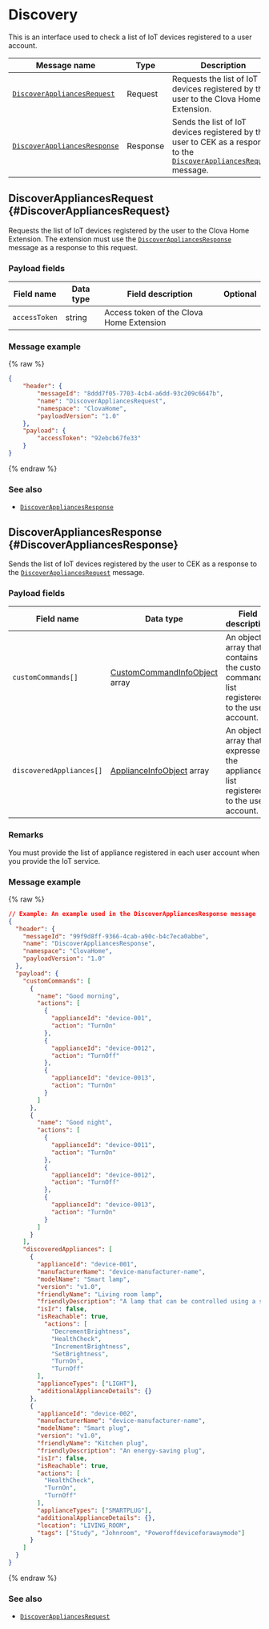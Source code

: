 # Discovery

This is an interface used to check a list of IoT devices registered to a user account.

| Message name         | Type  | Description                                   |
|------------------|---------|---------------------------------------------|
| [`DiscoverAppliancesRequest`](#DiscoverAppliancesRequest)   | Request  | Requests the list of IoT devices registered by the user to the Clova Home Extension.             |
| [`DiscoverAppliancesResponse`](#DiscoverAppliancesResponse) | Response |  Sends the list of IoT devices registered by the user to CEK as a response to the [`DiscoverAppliancesRequest`](#DiscoverAppliancesRequest) message. |

## DiscoverAppliancesRequest {#DiscoverAppliancesRequest}
Requests the list of IoT devices registered by the user to the Clova Home Extension. The extension must use the [`DiscoverAppliancesResponse`](#DiscoverAppliancesResponse) message as a response to this request.

### Payload fields

| Field name       | Data type    | Field description                     | Optional |
|---------------|---------|-----------------------------|:---------:|
| `accessToken`   | string  | Access token of the Clova Home Extension  |<!-- -->|

### Message example

{% raw %}
```json
{
    "header": {
        "messageId": "8ddd7f05-7703-4cb4-a6dd-93c209c6647b",
        "name": "DiscoverAppliancesRequest",
        "namespace": "ClovaHome",
        "payloadVersion": "1.0"
    },
    "payload": {
        "accessToken": "92ebcb67fe33"
    }
}
```
{% endraw %}

### See also
* [`DiscoverAppliancesResponse`](#DiscoverAppliancesResponse)

## DiscoverAppliancesResponse {#DiscoverAppliancesResponse}
Sends the list of IoT devices registered by the user to CEK as a response to the [`DiscoverAppliancesRequest`](#DiscoverAppliancesRequest) message.

### Payload fields

| Field name       | Data type    | Field description                     | Optional |
|---------------|---------|-----------------------------|:---------:|
| `customCommands[]`        | [CustomCommandInfoObject](/CEK/References/ClovaHomeInterface/Shared_Objects.md#CustomCommandInfoObject) array  | An object array that contains the custom command list registered to the user account.   |<!-- -->|
| `discoveredAppliances[]`  | [ApplianceInfoObject](/CEK/References/ClovaHomeInterface/Shared_Objects.md#ApplianceInfoObject) array          | An object array that expresses the appliance list registered to the user account.          |<!-- -->|

### Remarks
You must provide the list of appliance registered in each user account when you provide the IoT service.

### Message example

{% raw %}
```json
// Example: An example used in the DiscoverAppliancesResponse message
{
  "header": {
    "messageId": "99f9d8ff-9366-4cab-a90c-b4c7eca0abbe",
    "name": "DiscoverAppliancesResponse",
    "namespace": "ClovaHome",
    "payloadVersion": "1.0"
  },
  "payload": {
    "customCommands": [
      {
        "name": "Good morning",
        "actions": [
          {
            "applianceId": "device-001",
            "action": "TurnOn"
          },
          {
            "applianceId": "device-0012",
            "action": "TurnOff"
          },
          {
            "applianceId": "device-0013",
            "action": "TurnOn"
          }
        ]
      },
      {
        "name": "Good night",
        "actions": [
          {
            "applianceId": "device-0011",
            "action": "TurnOn"
          },
          {
            "applianceId": "device-0012",
            "action": "TurnOff"
          },
          {
            "applianceId": "device-0013",
            "action": "TurnOn"
          }
        ]
      }
    ],
    "discoveredAppliances": [
      {
        "applianceId": "device-001",
        "manufacturerName": "device-manufacturer-name",
        "modelName": "Smart lamp",
        "version": "v1.0",
        "friendlyName": "Living room lamp",
        "friendlyDescription": "A lamp that can be controlled using a smartphone",
        "isIr": false,
        "isReachable": true,
          "actions": [
            "DecrementBrightness",
            "HealthCheck",
            "IncrementBrightness",
            "SetBrightness",
            "TurnOn",
            "TurnOff"
        ],
        "applianceTypes": ["LIGHT"],
        "additionalApplianceDetails": {}
      },
      {
        "applianceId": "device-002",
        "manufacturerName": "device-manufacturer-name",
        "modelName": "Smart plug",
        "version": "v1.0",
        "friendlyName": "Kitchen plug",
        "friendlyDescription": "An energy-saving plug",
        "isIr": false,
        "isReachable": true,
        "actions": [
          "HealthCheck",
          "TurnOn",
          "TurnOff"
        ],
        "applianceTypes": ["SMARTPLUG"],
        "additionalApplianceDetails": {},
        "location": "LIVING_ROOM",
        "tags": ["Study", "Johnroom", "Poweroffdeviceforawaymode"]
      }
    ]
  }
}
```
{% endraw %}

### See also
* [`DiscoverAppliancesRequest`](#DiscoverAppliancesRequest)
